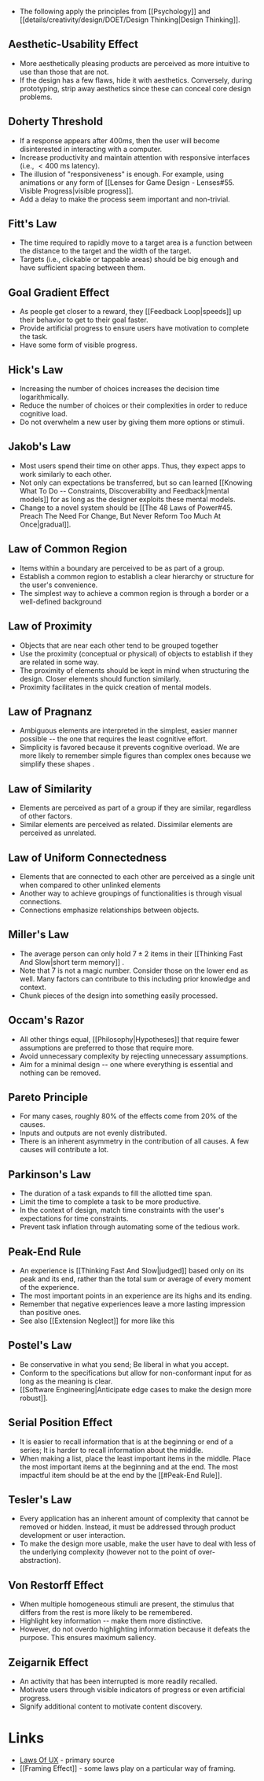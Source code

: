 * The following apply the principles from [[Psychology]] and [[details/creativity/design/DOET/Design Thinking|Design Thinking]]. 

## Aesthetic-Usability Effect 
* More aesthetically pleasing products are perceived as more intuitive to use than those that are not. 
* If the design has a few flaws, hide it with aesthetics. Conversely, during prototyping, strip away aesthetics since these can conceal core design problems. 

## Doherty Threshold 
* If a response appears after $400 ms$, then the user will become disinterested in interacting with a computer. 
* Increase productivity and maintain attention with responsive interfaces (i.e., $<400$ ms latency). 
* The illusion of "responsiveness" is enough. For example, using animations or any form of [[Lenses for Game Design - Lenses#55. Visible Progress|visible progress]].
* Add a delay to make the process seem important and non-trivial. 

## Fitt's Law 
* The time required to rapidly move to a target area is a function between the distance to the target and the width of the target. 
* Targets (i.e., clickable or tappable areas) should be big enough and have sufficient spacing between them. 

## Goal Gradient Effect 
* As people get closer to a reward, they [[Feedback Loop|speeds]] up their behavior to get to their goal faster. 
* Provide artificial progress to ensure users have motivation to complete the task. 
* Have some form of visible progress. 

## Hick's Law 
* Increasing the number of choices increases the decision time logarithmically. 
* Reduce the number of choices or their complexities in order to reduce cognitive load. 
* Do not overwhelm a new user by giving them more options or stimuli. 

## Jakob's Law 
* Most users spend their time on other apps. Thus, they expect apps to work similarly to each other. 
* Not only can expectations be transferred, but so can learned [[Knowing What To Do -- Constraints, Discoverability and Feedback|mental models]] for as long as the designer exploits these mental models. 
* Change to a novel system should be [[The 48 Laws of Power#45. Preach The Need For Change, But Never Reform Too Much At Once|gradual]]. 

## Law of Common Region 
* Items within a boundary are perceived to be as part of a group. 
* Establish a common region to establish a clear hierarchy or structure for the user's convenience. 
* The simplest way to achieve a common region is through a border or a well-defined background

## Law of Proximity 
* Objects that are near each other tend to be grouped together 
* Use the proximity (conceptual or physical) of objects to establish if they are related in some way. 
* The proximity of elements should be kept in mind when structuring the design. Closer elements should function similarly. 
* Proximity facilitates in the quick creation of mental models. 

## Law of Pragnanz
* Ambiguous elements are interpreted in the simplest, easier manner possible -- the one that requires the least cognitive effort. 
* Simplicity is favored because it prevents cognitive overload. We are more likely to remember simple figures than complex ones because we simplify these shapes .

## Law of Similarity 
* Elements are perceived as part of a group if they are similar, regardless of other factors. 
* Similar elements are perceived as related. Dissimilar elements are perceived as unrelated. 

## Law of Uniform Connectedness 
* Elements that are connected to each other are perceived as a single unit when compared to other unlinked elements 
* Another way to achieve groupings of functionalities is through visual connections. 
* Connections emphasize relationships between objects. 

## Miller's Law 
* The average person can only hold $7\pm 2$ items in their [[Thinking Fast And Slow|short term memory]] .
* Note that $7$ is not a magic number. Consider those on the lower end as well. Many factors can contribute to this including prior knowledge and context. 
* Chunk pieces of the design into something easily processed. 

## Occam's Razor 
* All other things equal, [[Philosophy|Hypotheses]] that require fewer assumptions are preferred to those that require more. 
* Avoid unnecessary complexity by rejecting unnecessary assumptions. 
* Aim for a minimal design -- one where everything is essential and nothing can be removed. 

## Pareto Principle 
* For many cases, roughly $80\%$ of the effects come from $20\%$ of the causes. 
* Inputs and outputs are not evenly distributed. 
* There is an inherent asymmetry in the contribution of all causes. A few causes will contribute a lot. 

## Parkinson's Law 
* The duration of a task expands to fill the allotted time span.
* Limit the time to complete a task to be more productive. 
* In the context of design, match time constraints with the user's expectations for time constraints. 
* Prevent task inflation through automating some of the tedious work. 

## Peak-End Rule 
* An experience is [[Thinking Fast And Slow|judged]] based only on its peak and its end, rather than the total sum or average of every moment of the experience.
* The most important points in an experience are its highs and its ending. 
* Remember that negative experiences leave a more lasting impression than positive ones. 
* See also [[Extension Neglect]] for more like this

## Postel's Law 
* Be conservative in what you send; Be liberal in what you accept. 
* Conform to the specifications but allow for non-conformant input for as long as the meaning is clear.
* [[Software Engineering|Anticipate edge cases to make the design more robust]].

## Serial Position Effect  
* It is easier to recall information that is at the beginning or end of a series; It is harder to recall information about the middle.
* When making a list, place the least important items in the middle. Place the most important items at the beginning and at the end. The most impactful item should be at the end by the [[#Peak-End Rule]].

## Tesler's Law 
* Every application has an inherent amount of complexity that cannot be removed or hidden. Instead, it must be addressed through product development or user interaction. 
* To make the design more usable, make the user have to deal with less of the underlying complexity (however not to the point of over-abstraction). 

## Von Restorff Effect 
* When multiple homogeneous stimuli are present, the stimulus that differs from the rest is more likely to be remembered. 
* Highlight key information -- make them more distinctive. 
* However, do not overdo highlighting information because it defeats the purpose. This ensures maximum saliency. 

## Zeigarnik Effect 
* An activity that has been interrupted is more readily recalled. 
* Motivate users through visible indicators of progress or even artificial progress. 
* Signify additional content to motivate content discovery. 

# Links 
* [Laws Of UX](https://lawsofux.com) - primary source 
* [[Framing Effect]] - some laws play on a particular way of framing. 